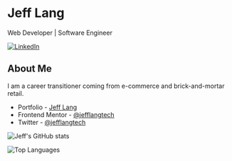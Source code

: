 # Jeff Lang
Web Developer | Software Engineer

[![LinkedIn](https://img.shields.io/badge/LinkedIn-0A66C2?style=for-the-badge&logo=LinkedIn&logoColor=#0A66C2)](https://www.linkedin.com/in/jeff-lang-a28b4288/)

## About Me
I am a career transitioner coming from e-commerce and brick-and-mortar retail.

- Portfolio - [Jeff Lang](https://jefflangtech.github.io/)
- Frontend Mentor - [@jefflangtech](https://www.frontendmentor.io/profile/jefflangtech)
- Twitter - [@jefflangtech](https://twitter.com/jefflangtech)

![Jeff's GitHub stats](https://github-readme-stats.vercel.app/api?username=jefflangtech&theme=darcula&show_icons=true)

![Top Languages](https://github-readme-stats.vercel.app/api/top-langs/?username=jefflangtech&layout=compact&theme=darcula)
